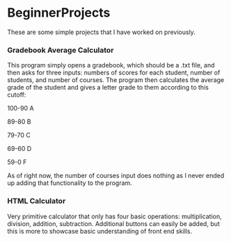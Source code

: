 # BeginnerProjects
These are some simple projects that I have worked on previously.

### Gradebook Average Calculator
This program simply opens a gradebook, which should be a .txt file, and then asks for three inputs: numbers of scores for each student, number of students, and number of courses. The program then calculates the average grade of the student and gives a letter grade to them according to this cutoff:

100-90 A

89-80 B

79-70 C

69-60 D

59-0 F

As of right now, the number of courses input does nothing as I never ended up adding that functionality to the program.

### HTML Calculator
Very primitive calculator that only has four basic operations: multiplication, division, addition, subtraction. Additional buttons can easily be added, but this is more to showcase basic understanding of front end skills.
